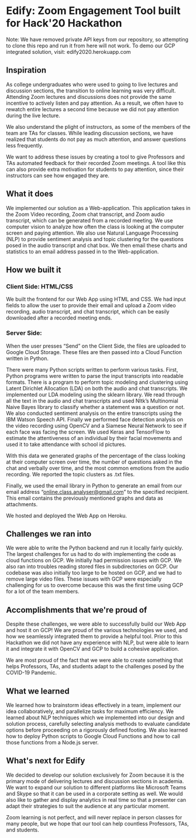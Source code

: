# Edify: Zoom Engagement Tool built for Hack'20 Hackathon

Note: We have removed private API keys from our repository, so attempting to clone this repo and run it from here will not work.
To demo our GCP integrated solution, visit: edify2020.herokuapp.com

## Inspiration
As college undergraduates who were used to going to live lectures and discussion sections, the transition to online learning was very difficult. Attending Zoom lectures and discussions does not provide the same incentive to actively listen and pay attention. As a result, we often have to rewatch entire lectures a second time because we did not pay attention during the live lecture. 

We also understand the plight of instructors, as some of the members of the team are TAs for classes. While leading discussion sections, we have realized that students do not pay as much attention, and answer questions less frequently.

We want to address these issues by creating a tool to give Professors and TAs automated feedback for their recorded Zoom meetings. A tool like this can also provide extra motivation for students to pay attention, since their instructors can see how engaged they are.

## What it does
We implemented our solution as a Web-application. This application takes in the Zoom Video recording, Zoom chat transcript, and Zoom audio transcript, which can be generated from a recorded meeting. We use computer vision to analyze how often the class is looking at the computer screen and paying attention. We also use Natural Language Processing (NLP) to provide sentiment analysis and topic clustering for the questions posed in the audio transcript and chat box. We then email these charts and statistics to an email address passed in to the Web-application.

## How we built it

### Client Side: HTML/CSS
We built the frontend for our Web App using HTML and CSS. We had input fields to allow the user to provide their email and upload a Zoom video recording, audio transcript, and chat transcript, which can be easily downloaded after a recorded meeting ends.

### Server Side:
When the user presses “Send” on the Client Side, the files are uploaded to Google Cloud Storage. These files are then passed into a Cloud Function written in Python.

There were many Python scripts written to perform various tasks. First, Python programs were written to parse the input transcripts into readable formats. There is a program to perform topic modeling and clustering using Latent Dirichlet Allocation (LDA) on both the audio and chat transcripts. We implemented our LDA modeling using the sklearn library. We read through all the text in the audio and chat transcripts and used Nltk’s Multinomial Naive Bayes library to classify whether a statement was a question or not. We also conducted sentiment analysis on the entire transcripts using the IBM Watson Speech API. Finally we performed face detection analysis on the video recording using OpenCV and a Siamese Neural Network to see if each face was facing the screen. We used Keras and TensorFlow to estimate the attentiveness of an individual by their facial movements and used it to take attendance with school id pictures. 

With this data we generated graphs of the percentage of the class looking at their computer screen over time, the number of questions asked in the chat and verbally over time, and the most common emotions from the audio recording. We reported the topic clusters as .txt files. 

Finally, we used the email library in Python to generate an email from our email address “online.class.analyser@gmail.com” to the specified recipient. This email contains the previously mentioned graphs and data as attachments.

We hosted and deployed the Web App on Heroku.


## Challenges we ran into
We were able to write the Python backend and run it locally fairly quickly. The largest challenges for us had to do with implementing the code as cloud functions on GCP. We initially had permission issues with GCP. We also ran into troubles reading stored files in subdirectories on GCP. Our codebase was also initially too large to be hosted on GCP, and we had to remove large video files. These issues with GCP were especially challenging for us to overcome because this was the first time using GCP for a lot of the team members. 


## Accomplishments that we're proud of
Despite these challenges, we were able to successfully build our Web App and host it on GCP! We are proud of the various technologies we used, and how we seamlessly integrated them to provide a helpful tool. Prior to this Hackathon we did not have any experience with NLP, but were able to learn it and integrate it with OpenCV and GCP to build a cohesive application. 

We are most proud of the fact that we were able to create something that helps Professors, TAs, and students adapt to the challenges posed by the COVID-19 Pandemic. 

## What we learned
We learned how to brainstorm ideas effectively in a team, implement our idea collaboratively, and parallelize tasks for maximum efficiency. We learned about NLP techniques which we implemented into our design and solution process, carefully selecting analysis methods to evaluate candidate options before proceeding on a rigorously defined footing. We also learned how to deploy Python scripts to Google Cloud Functions and how to call those functions from a Node.js server.

## What's next for Edify
We decided to develop our solution exclusively for Zoom because it is the primary mode of delivering lectures and discussion sections in academia. We want to expand our solution to different platforms like Microsoft Teams and Skype so that it can be used in a corporate setting as well. We would also like to gather and display analytics in real time so that a presenter can adapt their strategies to suit the audience at any particular moment.

Zoom learning is not perfect, and will never replace in person classes for many people, but we hope that our tool can help countless Professors, TAs, and students.


